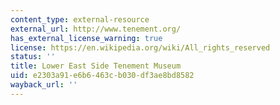 ```yaml
---
content_type: external-resource
external_url: http://www.tenement.org/
has_external_license_warning: true
license: https://en.wikipedia.org/wiki/All_rights_reserved
status: ''
title: Lower East Side Tenement Museum
uid: e2303a91-e6b6-463c-b030-df3ae8bd8582
wayback_url: ''
---
```

